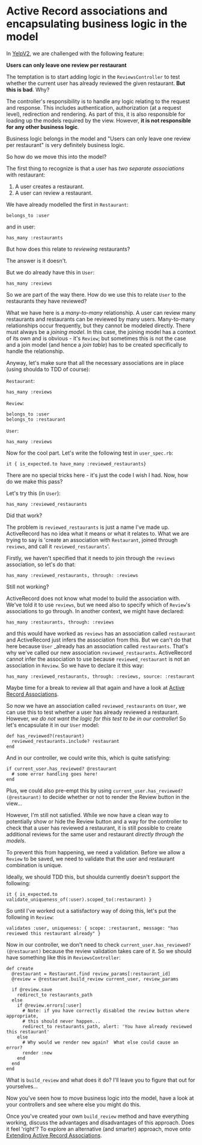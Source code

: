 # Active Record associations and encapsulating business logic in the model

In [YelpV2](yelpv2.md), we are challenged with the following feature:

**Users can only leave one review per restaurant**

The temptation is to start adding logic in the `ReviewsController` to test whether the current user has already reviewed the given restaurant.  **But this is bad**.  Why?

The controller's responsibility is to handle any logic relating to the request and response.  This includes authentication, authorization (at a request level), redirection and rendering.  As part of this, it is also responsible for loading up the models required by the view.  However, **it is not responsible for any other business logic**.

Business logic belongs in the model and "Users can only leave one review per restaurant" is very definitely business logic.

So how do we move this into the model?

The first thing to recognize is that a user has _two separate associations_ with restaurant:
1. A user creates a restaurant.
2. A user can review a restaurant.

We have already modelled the first in `Restaurant`:

```
belongs_to :user
```
and in user:
```
has_many :restaurants
```
But how does this relate to _reviewing_ restaurants?

The answer is it doesn't.

But we do already have this in `User`:
```
has_many :reviews
```
So we are part of the way there.  How do we use this to relate `User` to the restaurants they have reviewed?

What we have here is a _many-to-many_ relationship.  A user can review many restaurants and restaurants can be reviewed by many users.  Many-to-many relationships occur frequently, but they cannot be modeled directly.  There must always be a _joining model_.  In this case, the joining model has a context of its own and is obvious - it's `Review`; but sometimes this is not the case and a join model (and hence a _join table_) has to be created specifically to handle the relationship.

Anyway, let's make sure that all the necessary associations are in place (using shoulda to TDD of course):

`Restaurant`:
```
has_many :reviews
```
`Review`:
```
belongs_to :user
belongs_to :restaurant
```
`User`:
```
has_many :reviews
```

Now for the cool part.  Let's write the following test in `user_spec.rb`:
```
it { is_expected.to have_many :reviewed_restaurants}
```
There are no special tricks here - it's just the code I wish I had.  Now, how do we make this pass?

Let's try this (in `User`):
```
has_many :reviewed_restaurants
```
Did that work?

The problem is `reviewed_restaurants` is just a name I've made up.  ActiveRecord has no idea what it means or what it relates to.  What we are trying to say is 'create an association with `Restaurant`, joined through `reviews`, and call it `reviewed_restaurants`'.

Firstly, we haven't specified that it needs to join through the `reviews` association, so let's do that:

```
has_many :reviewed_restaurants, through: :reviews
```
Still not working?

ActiveRecord does not know what model to build the association with.  We've told it to use `reviews`, but we need also to specify which of `Review`'s associations to go through.  In another context, we might have declared:
```
has_many :restaurants, through: :reviews
```
and this would have worked as `reviews` has an association called `restaurant` and ActiveRecord just infers the association from this.  But we can't do that here because `User` _already has an association called `restaurants`.  That's why we've called our new association `reviewed_restaurants`.  ActiveRecord cannot infer the association to use because `reviewed_restaurant` is not an association in `Review`.
So we have to declare it this way:
```
has_many :reviewed_restaurants, through: :reviews, source: :restaurant
```

Maybe time for a break to review all that again and have a look at [Active Record Associations](http://guides.rubyonrails.org/association_basics.html).


So now we have an association called `reviewed_restaurants` on `User`, we can use this to test whether a user has already reviewed a restaurant.  However, _we do not want the logic for this test to be in our controller_!  So let's encapsulate it in our `User` model:
```
def has_reviewed?(restaurant)
  reviewed_restaurants.include? restaurant
end
```
And in our controller, we could write this, which is quite satisfying:
```
if current_user.has_reviewed? @restaurant
  # some error handling goes here!
end
```
Plus, we could also pre-empt this by using `current_user.has_reviewed?(@restaurant)` to decide whether or not to render the Review button in the view...


However, I'm still not satisfied.  While we now have a clean way to potentially show or hide the Review button and a way for the controller to check that a user has reviewed a restaurant, it is still possible to create additional reviews for the same user and restaurant _directly through the models_.

To prevent this from happening, we need a validation.  Before we allow a `Review` to be saved, we need to validate that the user and restaurant combination is unique.

Ideally, we should TDD this, but shoulda currently doesn't support the following:
```
it { is_expected.to validate_uniqueness_of(:user).scoped_to(:restaurant) }
```

So until I've worked out a satisfactory way of doing this, let's put the following in `Review`:
```
validates :user, uniqueness: { scope: :restaurant, message: "has reviewed this restaurant already" }
```

Now in our controller, we don't need to check `current_user.has_reviewed?(@restaurant)` because the review validation takes care of it.  So we should have something like this in `ReviewsController`:
```
def create
  @restaurant = Restaurant.find review_params[:restaurant_id]
  @review = @restaurant.build_review current_user, review_params

  if @review.save
    redirect_to restaurants_path
  else
    if @review.errors[:user]
      # Note: if you have correctly disabled the review button where appropriate,
      # this should never happen...
      redirect_to restaurants_path, alert: 'You have already reviewed this restaurant'
    else
      # Why would we render new again?  What else could cause an error?
      render :new
    end
  end
end
```

What is `build_review` and what does it do?  I'll leave you to figure that out for yourselves...

Now you've seen how to move business logic into the model, have a look at your controllers and see where else you might do this.

Once you've created your own `build_review` method and have everything working, discuss the advantages and disadvantages of this approach.  Does it feel 'right'?  To explore an alternative (and smarter) approach, move onto [Extending Active Record Associations](extending_associations.md).
